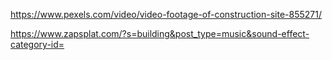https://www.pexels.com/video/video-footage-of-construction-site-855271/

https://www.zapsplat.com/?s=building&post_type=music&sound-effect-category-id=